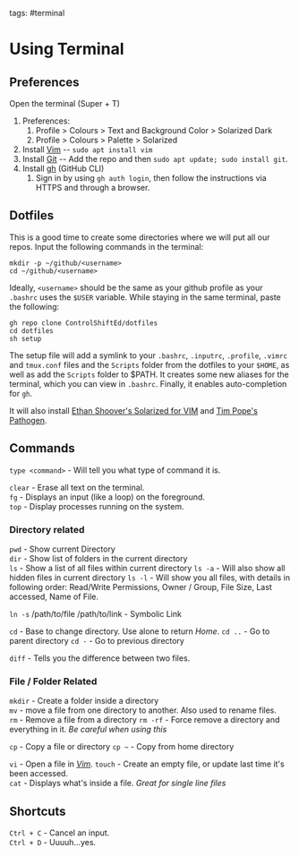 tags: #terminal
# Using Terminal
## Preferences
Open the terminal (Super + T)

1. Preferences:
	1. Profile > Colours > Text and Background Color > Solarized Dark
	2. Profile > Colours > Palette > Solarized
2. Install [Vim](VIM.md) -- `sudo apt install vim`
3. Install [Git](https://git-scm.com/download/linux) -- Add the repo and then `sudo apt update; sudo install git`.
4. Install [gh](https://github.com/cli/cli/blob/trunk/docs/install_linux.md) (GitHub CLI)
	1. Sign in by using `gh auth login`, then follow the instructions via HTTPS and through a browser.

## Dotfiles
This is a good time to create some directories where we will put all our repos. Input the following commands in the terminal:

	mkdir -p ~/github/<username>
	cd ~/github/<username>

Ideally, `<username>` should be the same as your github profile as your `.bashrc` uses the `$USER` variable. While staying in the same terminal, paste the following:

	gh repo clone ControlShiftEd/dotfiles
	cd dotfiles
	sh setup

The setup file will add a symlink to your `.bashrc`, `.inputrc`, `.profile`, `.vimrc` and `tmux.conf` files and the `Scripts` folder from the dotfiles to your `$HOME`, as well as add the `Scripts` folder to $PATH. It creates some new aliases for the terminal, which you can view in `.bashrc`. Finally, it enables auto-completion for `gh`.

It will also install [Ethan Shoover's Solarized for VIM](https://github.com/altercation/vim-colors-solarized) and [Tim Pope's Pathogen](https://github.com/tpope/vim-pathogen).

## Commands
`type <command>` - Will tell you what type of command it is.

`clear` - Erase all text on the terminal.  
`fg` - Displays an input (like  a loop) on the foreground.  
`top` - Display processes running on the system.

### Directory related
`pwd` - Show current Directory  
`dir` - Show list of folders in the current directory  
`ls` - Show a list of all files within current directory
`ls -a` - Will also show all hidden files in current directory
`ls -l` - Will show you all files, with details in following order: Read/Write Permissions, Owner / Group, File Size, Last accessed, Name of File.

`ln -s` /path/to/file /path/to/link - Symbolic Link

`cd` - Base to change directory. Use alone to return *Home*.
	`cd ..` - Go to parent directory
	`cd -` - Go to previous directory

`diff` - Tells you the difference between two files.

### File / Folder Related
`mkdir` - Create a folder inside a directory  
`mv` - move a file from one directory to another. Also used to rename files.  
`rm` - Remove a file from a directory
`rm -rf` - Force remove a directory and everything in it. *Be careful when using this*

`cp` - Copy a file or directory
	`cp ~` - Copy from home directory

`vi` - Open a file in *[Vim](VIM.md)*.
`touch` - Create an empty file, or update last time it's been accessed.  
`cat` - Displays what's inside a file. *Great for single line files*  

## Shortcuts
`Ctrl + C` - Cancel an input.  
`Ctrl + D` - Uuuuh...yes.
